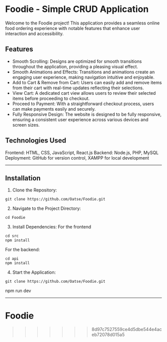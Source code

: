 # Foodie - Simple CRUD Application

Welcome to the Foodie project! This application provides a seamless online food ordering experience with notable features that enhance user interaction and accessibility.

## Features
 - Smooth Scrolling: Designs are optimized for smooth transitions throughout the application, providing a pleasing visual effect.
 - Smooth Animations and Effects: Transitions and animations create an engaging user experience, making navigation intuitive and enjoyable.
 - Add to Cart & Remove from Cart: Users can easily add and remove items from their cart with real-time updates reflecting their selections.
 - View Cart: A dedicated cart view allows users to review their selected items before proceeding to checkout.
 - Proceed to Payment: With a straightforward checkout process, users can make payments easily and securely.
 - Fully Responsive Design: The website is designed to be fully responsive, ensuring a consistent user experience across various devices and screen sizes.

## Technologies Used
Frontend: HTML, CSS, JavaScript, React.js
Backend: Node.js, PHP, MySQL
Deployment: GitHub for version control, XAMPP for local development

---

## Installation

1. Clone the Repository:
````
git clone https://github.com/Oatse/Foodie.git
````
2. Navigate to the Project Directory:
````
cd Foodie
````
3. Install Dependencies:
For the frontend
````
cd src  
npm install
````
For the backend:

````
cd api  
npm install
````
4. Start the Application:
````
git clone https://github.com/Oatse/Foodie.git
````
npm run dev
  
---

# Foodie
>>>>>>> 8d97c7527559ce4d5dbe544e4aceb72078d015a5

